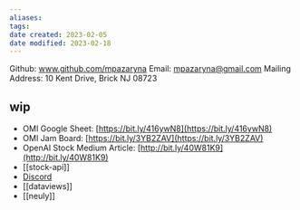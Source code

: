 ```yaml
---
aliases: 
tags: 
date created: 2023-02-05
date modified: 2023-02-18
---
```


Github: www.github.com/mpazaryna
Email: mpazaryna@gmail.com
Mailing Address: 10 Kent Drive, Brick NJ 08723

## wip

- OMI Google Sheet: [https://bit.ly/416ywN8](https://bit.ly/416ywN8)
- OMI Jam Board: [https://bit.ly/3YB2ZAV](https://bit.ly/3YB2ZAV)
- OpenAI Stock Medium Article: [http://bit.ly/40W81K9](http://bit.ly/40W81K9)
- [[stock-api]]
- [Discord](https://bit.ly/3Kbmufh)
- [[dataviews]]
- [[neuly]]